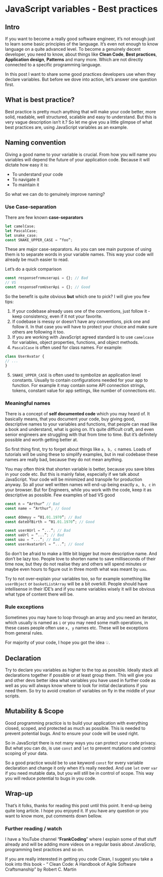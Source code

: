 # JavaScript variables - Best practices

## Intro
If you want to become a really good software engineer, it’s not enough just to learn some basic principles of the language. It’s even not enough to know language on a quite advanced level. To become a genuinely decent developer, you need to know, about things like **Clean Code**, **Best practices**, **Application design**, **Patterns** and many more. Which are not directly connected to a specific programming language. 

In this post I want to share some good practices developers use when they declare variables. But before we dove into action, let’s answer one question first.

## What is best practice?
Best practice is pretty much anything that will make your code better, more solid, readable, well structured, scalable and easy to understand. But this is very vague description isn’t it.? So let me give you a little glimpse of what best practices are, using JavaScript variables as an example.

## Naming convention
Giving a good name to your variable is crucial. From how you will name you variables will depend the future of your application code. Because it will dictate how easy it is: 
* To understand your code
* To navigate it
* To maintain it

So what we can do to genuinely improve naming? 

### Use Case-separation
There are few known **case-separators**

```js
let camelCase;
let PascalCase;
let snake_case;
const SNAKE_UPPER_CASE = “foo”;
```

These are major case-separators. As you can see main purpose of using them is to separate words in your variable names. This way your code will already be much easier to read. 

Let’s do a quick comparison

```js
const responsefromuserapi = {}; // Bad
// VS
const responseFromUserApi = {}; // Good
```

So the benefit is quite obvious **but** which one to pick?
I will give you few tips:
1. If your codebase already uses one of the conventions, just follow it - keep consistency, even if it not your favorite. 
2. If codebase is messy or doesn’t have any conventions, pick one and follow it. In that case you will have to protect your choice and make sure others are following it too. 
3.  If you are working with JavaScript agreed standard is to use `camelcase` for variables, object properties, functions, and object methods.
4. `PascalCase` is often used for class names. 
For example:

```js
class UserAvatar {
// ...
}
```

5. `SNAKE_UPPER_CASE` is often used to symbolize an application level constants. Usually to contain configurations needed for your app to function. For example it may contain some API connection strings, tokens, constant value for app settings, like number of connections etc.

### Meaningful names
There is a concept of **self documented code** which you may heard of. It basically means, that you document your code, buy giving good, descriptive names to your variables and functions, that people can read like a book and understand, what is going on. It’s quite difficult craft, and even senior engineers are struggling with that from time to time. But it’s definitely possible and worth getting better at. 

So first thing first, try to forget about things like `a, b, c` names. Loads of tutorials will be using these to simplify examples, but in real codebase these names are really bad, because they do not mean anything. 

You may often think that shorten variable is better, because you save bites in your code etc. But this is mainly false, especially if we talk about JavaScript. Your code will be minimized and transpile for production anyway. So all your well written names will end-up being exactly `a, b, c` in your browser. But for Engineers, while you work with the code, keep it as descriptive as possible. Few examples of bad VS good

```js
const n = “Arthur” // Bad
const name = “Arthur”; // Good

const ddmmyy = “01.01.1970”; // Bad
const dateOfBirth = “01.01.1970”; // Good

const userAUrl = “...”; // Bad
const uaUrl = “...”; // Bad
const uau = “...”; // Bad
const userAvatarUrl = “...”; // Good
```

So don’t be afraid to make a little bit bigger but more descriptive name. And don’t be lazy too. People love to shorten name to save milliseconds of their time now, but they do not realise they and others will spend minutes or maybe even hours to figure out in three month what was meant by `uau`.

Try to not over-explain your variables too, so for example something like `userObject` or `basketListArray` will be a bit overkill. People should have intellisense in their IDE’s and if you name variables wisely it will be obvious what type of content there will be.

### Rule exceptions
Sometimes you may have to loop through an array and you need an iterator, which usually is named as `i` or you may need some math operations, in these cases people often use `x, y` names etc. These will be exceptions from general rules.

For majority of your code, I hope you got the idea 💡.

## Declaration
Try to declare you variables as higher to the top as possible. Ideally stack all declarations together if possible or at least group them. This will give you and other devs better idea what variables you have used in further code as well as you will always know where to look for initial declarations if you need them. So try to avoid creation of variables on fly in the middle of your scripts.

## Mutability & Scope
Good programming practice is to build your application with everything closed, scoped, and protected as much as possible. This is needed to prevent potential bugs. And to ensure your code will be used right. 

So in JavaScript there is not many ways you can protect your code privacy. But what you can do, is use `const` and `let` to prevent mutations and control scoping of your data. 

So a good practice would be to use keyword `const` for every variable declaration and change it only when it’s really needed. And use `let` over `var` if you need mutable data, but you will still be in control of scope. This way you will reduce potential to bugs in you code.

## Wrap-up
That’s it folks, thanks for reading this post until this point. It end-up being quite long article. 
I hope you enjoyed it. If you have any question or you want to know more, put comments down bellow. 

### Further reading / watch
I have a YouTube channel “**FrankCoding**” where I explain some of that stuff already and will be adding more videos on a regular basis about JavaScrip, programming best practices and so on.

If you are really interested in getting you code Clean, I suggest you take a look into this book - “ Clean Code: A Handbook of Agile Software Craftsmanship” by Robert C. Martin